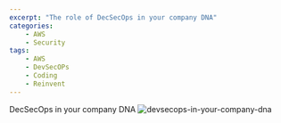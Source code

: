 ```yaml
---
excerpt: "The role of DecSecOps in your company DNA"
categories:
    - AWS
    - Security
tags:
    - AWS
    - DevSecOPs
    - Coding
    - Reinvent
---
```


DecSecOps in your company DNA
![devsecops-in-your-company-dna](/assets/images/devsecops-in-your-company-dna.png)
